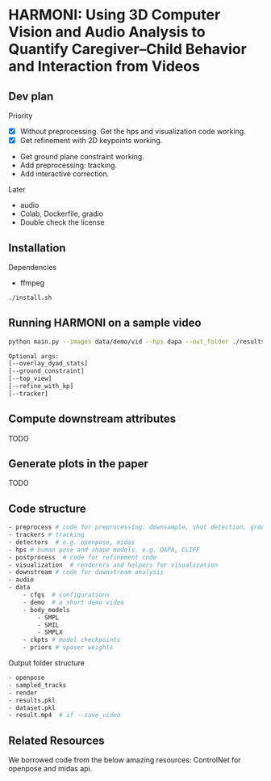 # HARMONI: Using 3D Computer Vision and Audio Analysis to Quantify Caregiver–Child Behavior and Interaction from Videos



## Dev plan
Priority
- [x] Without preprocessing. Get the hps and visualization code working.
- [x] Get refinement with 2D keypoints working.
- Get ground plane constraint working.
- Add preprocessing: tracking.
- Add interactive correction.

Later
- audio
- Colab, Dockerfile, gradio
- Double check the license

## Installation
Dependencies
- ffmpeg

```bash
./install.sh
```

## Running HARMONI on a sample video
```bash
python main.py --images data/demo/vid --hps dapa --out_folder ./results --render --use_cached_dataset --top_view

Optional args:
[--overlay_dyad_stats]
[--ground_constraint]
[--top_view]
[--refine_with_kp]
[--tracker]

```
## Compute downstream attributes
TODO

## Generate plots in the paper
TODO


## Code structure
```bash
- preprocess # code for preprocessing: downsample, shot detection, ground plane estimation
- trackers # tracking
- detectors  # e.g. openpose, midas
- hps # human pose and shape models. e.g. DAPA, CLIFF
- postprocess  # code for refinement code
- visualization  # renderers and helpers for visualization
- downstream # code for downstream analysis
- audio
- data
    - cfgs  # configurations
    - demo  # a short demo video
    - body_models
        - SMPL
        - SMIL
        - SMPLX
    - ckpts # model checkpoints
    - priors # vposer weights
```

Output folder structure
```bash
- openpose
- sampled_tracks
- render
- results.pkl
- dataset.pkl
- result.mp4  # if --save_video
```

## Related Resources
We borrowed code from the below amazing resources:
ControlNet for openpose and midas api.
